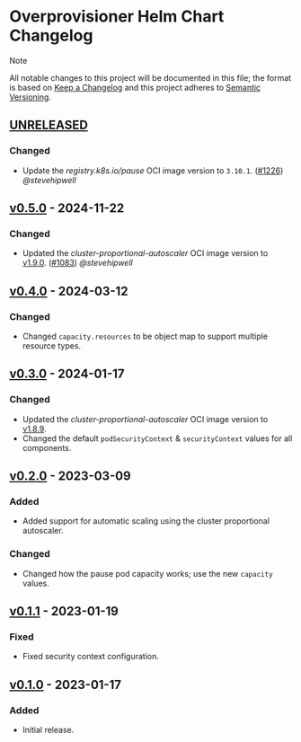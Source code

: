 # Overprovisioner Helm Chart Changelog

> [!NOTE]
> All notable changes to this project will be documented in this file; the format is based on [Keep a Changelog](https://keepachangelog.com/en/1.0.0/) and this project adheres to [Semantic Versioning](https://semver.org/spec/v2.0.0.html).

<!--
### Added - For new features.
### Changed - For changes in existing functionality.
### Deprecated - For soon-to-be removed features.
### Removed - For now removed features.
### Fixed - For any bug fixes.
### Security - In case of vulnerabilities.
-->

## [UNRELEASED]

### Changed

- Update the _registry.k8s.io/pause_ OCI image version to `3.10.1`. ([#1226](https://github.com/stevehipwell/helm-charts/pull/1226)) _@stevehipwell_

## [v0.5.0] - 2024-11-22

### Changed

- Updated the _cluster-proportional-autoscaler_ OCI image version to [v1.9.0](https://github.com/kubernetes-sigs/cluster-proportional-autoscaler/releases/tag/v1.9.0). ([#1083](https://github.com/stevehipwell/helm-charts/pull/1083)) _@stevehipwell_

## [v0.4.0] - 2024-03-12

### Changed

- Changed `capacity.resources` to be object map to support multiple resource types.

## [v0.3.0] - 2024-01-17

### Changed

- Updated the _cluster-proportional-autoscaler_ OCI image version to [v1.8.9](https://github.com/kubernetes-sigs/cluster-proportional-autoscaler/releases/tag/v1.8.9).
- Changed the default `podSecurityContext` & `securityContext` values for all components.

## [v0.2.0] - 2023-03-09

### Added

- Added support for automatic scaling using the cluster proportional autoscaler.

### Changed

- Changed how the pause pod capacity works; use the new `capacity` values.

## [v0.1.1] - 2023-01-19

### Fixed

- Fixed security context configuration.

## [v0.1.0] - 2023-01-17

### Added

- Initial release.

<!--
RELEASE LINKS
-->
[UNRELEASED]: https://github.com/stevehipwell/helm-charts/tree/main/charts/overprovisioner
[v0.5.0]: https://github.com/stevehipwell/helm-charts/releases/tag/overprovisioner-0.5.0
[v0.4.0]: https://github.com/stevehipwell/helm-charts/releases/tag/overprovisioner-0.4.0
[v0.3.0]: https://github.com/stevehipwell/helm-charts/releases/tag/overprovisioner-0.3.0
[v0.2.0]: https://github.com/stevehipwell/helm-charts/releases/tag/overprovisioner-0.2.0
[v0.1.1]: https://github.com/stevehipwell/helm-charts/releases/tag/overprovisioner-0.1.1
[v0.1.0]: https://github.com/stevehipwell/helm-charts/releases/tag/overprovisioner-0.1.0
